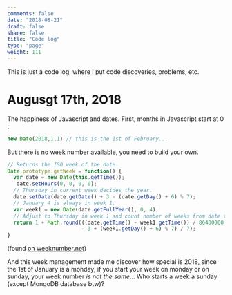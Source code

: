 ```yaml
---
comments: false
date: "2018-08-21"
draft: false
share: false
title: "Code log"
type: "page"
weight: 111
---
```



This is just a code log, where I put code discoveries, problems, etc.


# Augusgt 17th, 2O18

The happiness of Javascript and dates. First, months in Javascript start at 0 : 

```javascript
new Date(2018,1,1) // this is the 1st of February...
```

But there is no week number available, you need to build your own.

```javascript
// Returns the ISO week of the date.
Date.prototype.getWeek = function() {
  var date = new Date(this.getTime());
   date.setHours(0, 0, 0, 0);
  // Thursday in current week decides the year.
  date.setDate(date.getDate() + 3 - (date.getDay() + 6) % 7);
  // January 4 is always in week 1.
  var week1 = new Date(date.getFullYear(), 0, 4);
  // Adjust to Thursday in week 1 and count number of weeks from date to week1.
  return 1 + Math.round(((date.getTime() - week1.getTime()) / 86400000
                        - 3 + (week1.getDay() + 6) % 7) / 7);
}
```
(found [on weeknumber.net](https://weeknumber.net/how-to/javascript))

And this week management made me discover how special is 2018, since the 1st of January is a monday, if you start your week on monday or on sunday, your week number _is not the same_... Who starts a week a sunday (except MongoDB database btw)?

